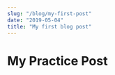 ```yaml
---
slug: "/blog/my-first-post"
date: "2019-05-04"
title: "My first blog post"
---
```


# My Practice Post